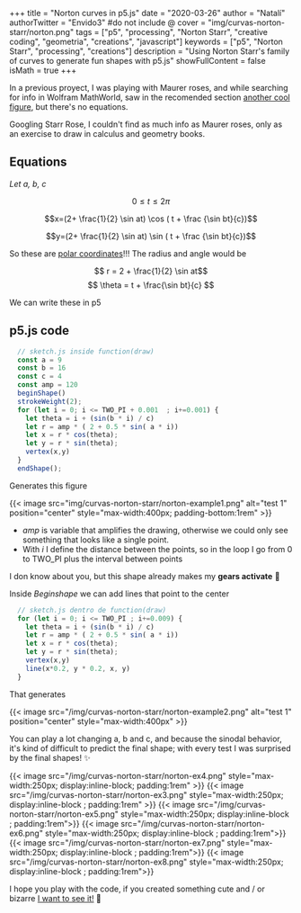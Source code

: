 +++
title = "Norton curves in p5.js"
date = "2020-03-26"
author = "Natalí"
authorTwitter = "Envido3" #do not include @
cover = "img/curvas-norton-starr/norton.png"
tags = ["p5", "processing", "Norton Starr", "creative coding", "geometria", "creations", "javascript"]
keywords = ["p5", "Norton Starr", "processing", "creations"]
description = "Using Norton Starr's family of curves to generate fun shapes with p5.js"
showFullContent = false
isMath = true
+++

In a previous proyect, I was playing with Maurer roses, and while searching for info in Wolfram MathWorld, saw in the recomended section [another cool figure](https://mathworld.wolfram.com/StarrRose.html), but there's no equations.  


<!-- {{< image src="https://mathworld.wolfram.com/images/eps-gif/StarrRose_1000.gif" alt="rosas Starr" position="center" style="background-color:rgb(200,200,200); max-width:350px; border-radius: 2px;" >}} -->

Googling Starr Rose, I couldn't find as much info as Maurer roses, only as an exercise to draw in calculus and geometry books.

## Equations

*Let a, b, c*

$$ 0 \leq t \leq 2\pi$$

$$x=(2+ \frac{1}{2} \sin at) \cos ( t + \frac {\sin bt}{c})$$

$$y=(2+ \frac{1}{2} \sin at) \sin ( t + \frac {\sin bt}{c})$$

So these are [polar coordinates](https://en.wikipedia.org/wiki/Polar_coordinate_system)!!! The radius and angle would be

$$ r = 2 + \frac{1}{2} \sin at$$
$$ \theta = t + \frac{\sin bt}{c} $$

We can write these in p5 

## p5.js code

```javascript
  // sketch.js inside function(draw)
  const a = 9
  const b = 16
  const c = 4
  const amp = 120
  beginShape()
  strokeWeight(2);
  for (let i = 0; i <= TWO_PI + 0.001  ; i+=0.001) {
    let theta = i + (sin(b * i) / c)
    let r = amp * ( 2 + 0.5 * sin( a * i))
    let x = r * cos(theta);
    let y = r * sin(theta);
    vertex(x,y)  
  }
  endShape();
```

Generates this figure


{{< image src="img/curvas-norton-starr/norton-example1.png" alt="test 1" position="center" style="max-width:400px; padding-bottom:1rem" >}}

* *amp* is variable that amplifies the drawing, otherwise we could only see something that looks like a single point.
* With *i* I define the distance between the points, so in the loop I go from 0 to TWO_PI plus the interval between points

I don know about you, but this shape already makes my **gears activate** 🤖 

Inside *Beginshape* we can add lines that point to the center

```javascript
  // sketch.js dentro de function(draw)
  for (let i = 0; i <= TWO_PI ; i+=0.009) {
    let theta = i + (sin(b * i) / c)
    let r = amp * ( 2 + 0.5 * sin( a * i))
    let x = r * cos(theta);
    let y = r * sin(theta);
    vertex(x,y)
    line(x*0.2, y * 0.2, x, y) 
  }
```
That generates

{{< image src="/img/curvas-norton-starr/norton-example2.png" alt="test 1" position="center" style="max-width:400px" >}}

You can play a lot changing a, b and c, and because the sinodal behavior, it's kind of difficult to predict the final shape; with every test I was surprised by the final shapes! ✨


  {{< image src="/img/curvas-norton-starr/norton-ex4.png" style="max-width:250px; display:inline-block; padding:1rem" >}}
  {{< image src="/img/curvas-norton-starr/norton-ex3.png" style="max-width:250px; display:inline-block ; padding:1rem" >}}
  {{< image src="/img/curvas-norton-starr/norton-ex5.png"  style="max-width:250px; display:inline-block ; padding:1rem">}} 
  {{< image src="/img/curvas-norton-starr/norton-ex6.png"  style="max-width:250px; display:inline-block ; padding:1rem">}} 
  {{< image src="/img/curvas-norton-starr/norton-ex7.png"  style="max-width:250px; display:inline-block ; padding:1rem">}} 
  {{< image src="/img/curvas-norton-starr/norton-ex8.png"  style="max-width:250px; display:inline-block ; padding:1rem">}} 

I hope you play with the code, if you created something cute and / or bizarre [I want to see it!](https://twitter.com/Envido3) 🤩

